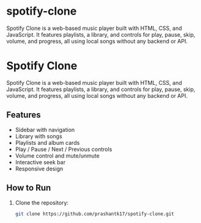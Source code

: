 # spotify-clone
Spotify Clone is a web-based music player built with HTML, CSS, and JavaScript. It features playlists, a library, and controls for play, pause, skip, volume, and progress, all using local songs without any backend or API.


# Spotify Clone

Spotify Clone is a web-based music player built with HTML, CSS, and JavaScript. It features playlists, a library, and controls for play, pause, skip, volume, and progress, all using local songs without any backend or API.

## Features
- Sidebar with navigation
- Library with songs
- Playlists and album cards
- Play / Pause / Next / Previous controls
- Volume control and mute/unmute
- Interactive seek bar
- Responsive design

## How to Run
1. Clone the repository:
   ```bash
   git clone https://github.com/prashantk17/spotify-clone.git
